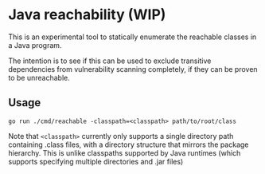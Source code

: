 # Java reachability (WIP)

This is an experimental tool to statically enumerate the reachable classes in a
Java program.

The intention is to see if this can be used to exclude transitive dependencies
from vulnerability scanning completely, if they can be proven to be
unreachable.

## Usage

```
go run ./cmd/reachable -classpath=<classpath> path/to/root/class
```

Note that `<classpath>` currently only supports a single directory path
containing .class files, with a directory structure that mirrors the package
hierarchy. This is unlike classpaths supported by Java runtimes (which supports
specifying multiple directories and .jar files)
